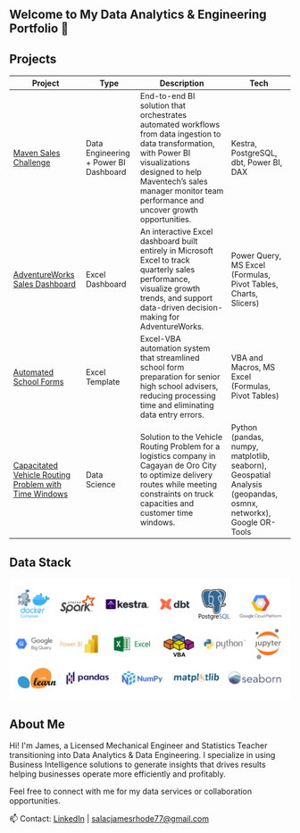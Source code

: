 ## Welcome to My Data Analytics & Engineering Portfolio 👋

## Projects
| **Project** | **Type** | **Description** | **Tech** |
|----------|------|--------------|------|
| [Maven Sales Challenge](/maven_sales_challenge/) | Data Engineering + Power BI Dashboard | End-to-end BI solution that orchestrates automated workflows from data ingestion to data transformation, with Power BI visualizations designed to help Maventech’s sales manager monitor team performance and uncover growth opportunities. | Kestra, PostgreSQL, dbt, Power BI, DAX |
| [AdventureWorks Sales Dashboard](/adventureworks_sales_dashboard/) | Excel Dashboard | An interactive Excel dashboard built entirely in Microsoft Excel to track quarterly sales performance, visualize growth trends, and support data-driven decision-making for AdventureWorks. | Power Query, MS Excel (Formulas, Pivot Tables, Charts, Slicers) |
| [Automated School Forms](/automated_school_forms/) | Excel Template | Excel-VBA automation system that streamlined school form preparation for senior high school advisers, reducing processing time and eliminating data entry errors. | VBA and Macros, MS Excel (Formulas, Pivot Tables) |
| [Capacitated Vehicle Routing Problem with Time Windows](capacitated_vehicle_routing_problem) | Data Science | Solution to the Vehicle Routing Problem for a logistics company in Cagayan de Oro City to optimize delivery routes while meeting constraints on truck capacities and customer time windows. | Python (pandas, numpy, matplotlib, seaborn), Geospatial Analysis (geopandas, osmnx, networkx), Google OR-Tools |

## Data Stack
![Data Stack](https://github.com/salacjamesrhode77/portfolio_assets/blob/main/images/landing_page/tech_stack.png?raw=true)

## About Me
Hi! I'm James, a Licensed Mechanical Engineer and Statistics Teacher transitioning into Data Analytics & Data Engineering. I specialize in using Business Intelligence solutions to generate insights that drives results helping businesses operate more efficiently and profitably.

Feel free to connect with me for my data services or collaboration opportunities. 

📫 Contact: [LinkedIn](https://www.linkedin.com/in/jamesrhodesalac77/) | [salacjamesrhode77@gmail.com](salac.jamesrhode77@gmail.com) 

